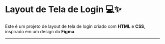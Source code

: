 # Layout de Tela de Login 💻✨

Este é um projeto de layout de tela de login criado com **HTML** e **CSS**, inspirado em um design do **Figma**.

---

